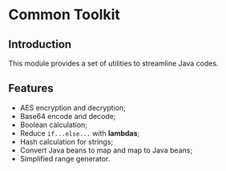 # Common Toolkit

## Introduction

This module provides a set of utilities to streamline Java codes.

## Features

- AES encryption and decryption;
- Base64 encode and decode;
- Boolean calculation;
- Reduce `if...else...` with **lambdas**;
- Hash calculation for strings;
- Convert Java beans to map and map to Java beans;
- Simplified range generator.

